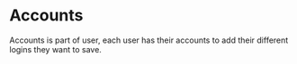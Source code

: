 # Accounts

Accounts is part of user, each user has their accounts to add their different logins they want to save.
